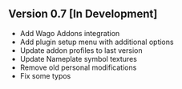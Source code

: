 ## Version 0.7 [In Development]
- Add Wago Addons integration
- Add plugin setup menu with additional options
- Update addon profiles to last version
- Update Nameplate symbol textures
- Remove old personal modifications
- Fix some typos

